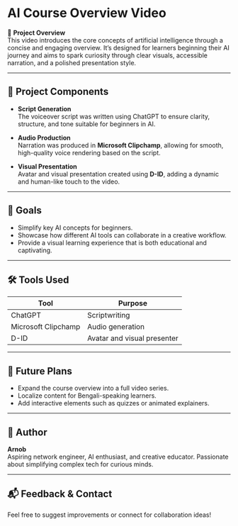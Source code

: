 # AI Course Overview Video

🎥 **Project Overview**  
This video introduces the core concepts of artificial intelligence through a concise and engaging overview. It’s designed for learners beginning their AI journey and aims to spark curiosity through clear visuals, accessible narration, and a polished presentation style.

---

## 📁 Project Components

- **Script Generation**  
  The voiceover script was written using ChatGPT to ensure clarity, structure, and tone suitable for beginners in AI.

- **Audio Production**  
  Narration was produced in **Microsoft Clipchamp**, allowing for smooth, high-quality voice rendering based on the script.

- **Visual Presentation**  
  Avatar and visual presentation created using **D-ID**, adding a dynamic and human-like touch to the video.

---

## 🚀 Goals

- Simplify key AI concepts for beginners.
- Showcase how different AI tools can collaborate in a creative workflow.
- Provide a visual learning experience that is both educational and captivating.

---

## 🛠 Tools Used

| Tool               | Purpose                      |
|--------------------|-------------------------------|
| ChatGPT            | Scriptwriting                 |
| Microsoft Clipchamp| Audio generation              |
| D-ID               | Avatar and visual presenter   |

---

## 🎯 Future Plans

- Expand the course overview into a full video series.
- Localize content for Bengali-speaking learners.
- Add interactive elements such as quizzes or animated explainers.

---

## 👤 Author

**Arnob**  
Aspiring network engineer, AI enthusiast, and creative educator. Passionate about simplifying complex tech for curious minds.

---

## 📬 Feedback & Contact

Feel free to suggest improvements or connect for collaboration ideas!
